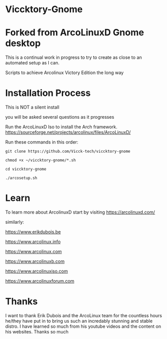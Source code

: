 # Viccktory-Gnome

# Forked from ArcoLinuxD Gnome desktop

This is a continual work in progress to try to create as close to an automated setup as I can.

Scripts to achieve Arcolinux Victory Edition the long way

# Installation Process


This is NOT a silent install

you will be asked several questions as it progresses



Run the ArcoLinuxD Iso to install the Arch framework.
https://sourceforge.net/projects/arcolinux/files/ArcoLinuxD/

Run these commands in this order:


    git clone https://github.com/Vicck-tech/viccktory-gnome

    chmod +x ~/viccktory-gnome/*.sh 

    cd viccktory-gnome

    ./arcosetup.sh


# Learn

To learn more about ArcolinuxD start by visiting https://arcolinuxd.com/

similarly:

https://www.erikdubois.be

https://www.arcolinux.info
  
https://www.arcolinux.com

https://www.arcolinuxb.com

https://www.arcolinuxiso.com

https://www.arcolinuxforum.com

# Thanks

I want to thank Erik Dubois and the ArcoLinux team for the countless hours he/they have put in to bring us such an incredably stunning and stable distro. I have learned so much from his youtube videos and the content on his websites. Thanks so much
